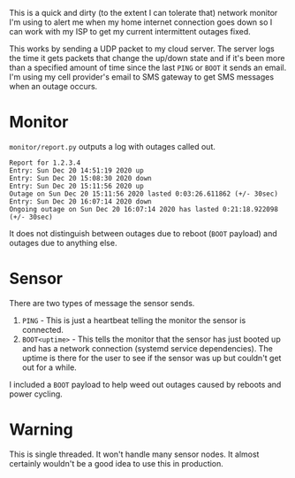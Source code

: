 This is a quick and dirty (to the extent I can tolerate that) network monitor I'm using to alert me when my home internet connection goes down so I can work with my ISP to get my current intermittent outages fixed.

This works by sending a UDP packet to my cloud server. The server logs the time it gets packets that change the up/down state and if it's been more than a specified amount of time since the last `PING` or `BOOT` it sends an email. I'm using my cell provider's email to SMS gateway to get SMS messages when an outage occurs.

# Monitor

`monitor/report.py` outputs a log with outages called out.

```
Report for 1.2.3.4
Entry: Sun Dec 20 14:51:19 2020 up
Entry: Sun Dec 20 15:08:30 2020 down
Entry: Sun Dec 20 15:11:56 2020 up
Outage on Sun Dec 20 15:11:56 2020 lasted 0:03:26.611862 (+/- 30sec)
Entry: Sun Dec 20 16:07:14 2020 down
Ongoing outage on Sun Dec 20 16:07:14 2020 has lasted 0:21:18.922098 (+/- 30sec)
```

It does not distinguish between outages due to reboot (`BOOT` payload) and outages due to anything else.

# Sensor

There are two types of message the sensor sends.
1. `PING` - This is just a heartbeat telling the monitor the sensor is connected.
1. `BOOT<uptime>` - This tells the monitor that the sensor has just booted up and has a network connection (systemd service dependencies). The uptime is there for the user to see if the sensor was up but couldn't get out for a while.

I included a `BOOT` payload to help weed out outages caused by reboots and power cycling.

# Warning
This is single threaded. It won't handle many sensor nodes. It almost certainly wouldn't be a good idea to use this in production.
